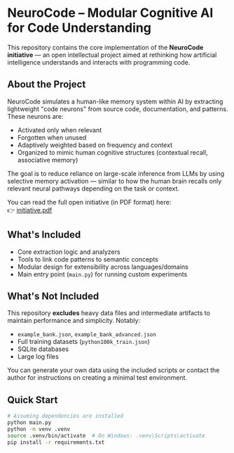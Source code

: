 # NeuroCode – Modular Cognitive AI for Code Understanding

This repository contains the core implementation of the **NeuroCode initiative** — an open intellectual project aimed at rethinking how artificial intelligence understands and interacts with programming code.

## About the Project

NeuroCode simulates a human-like memory system within AI by extracting lightweight "code neurons" from source code, documentation, and patterns. These neurons are:
- Activated only when relevant
- Forgotten when unused
- Adaptively weighted based on frequency and context
- Organized to mimic human cognitive structures (contextual recall, associative memory)

The goal is to reduce reliance on large-scale inference from LLMs by using selective memory activation — similar to how the human brain recalls only relevant neural pathways depending on the task or context.

You can read the full open initiative (in PDF format) here:  
👉 [initiative.pdf](./initiative.pdf)

## What's Included

- Core extraction logic and analyzers
- Tools to link code patterns to semantic concepts
- Modular design for extensibility across languages/domains
- Main entry point (`main.py`) for running custom experiments

## What's Not Included

This repository **excludes** heavy data files and intermediate artifacts to maintain performance and simplicity. Notably:
- `example_bank.json`, `example_bank_advanced.json`
- Full training datasets (`python100k_train.json`)
- SQLite databases
- Large log files

You can generate your own data using the included scripts or contact the author for instructions on creating a minimal test environment.

## Quick Start

```bash
# Assuming dependencies are installed
python main.py
python -m venv .venv
source .venv/bin/activate  # On Windows: .venv\Scripts\activate
pip install -r requirements.txt
